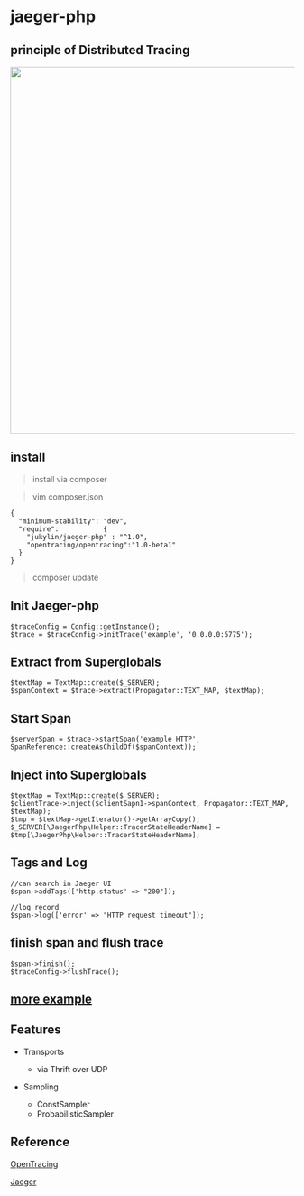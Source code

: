 # jaeger-php

## principle of Distributed Tracing

<img src="https://upload.cc/i/OhsjA0.jpg" width="700px" height="650px" />

## install
> install via composer

> vim composer.json 

```
{
  "minimum-stability": "dev",
  "require":           {
    "jukylin/jaeger-php" : "^1.0",
    "opentracing/opentracing":"1.0-beta1"
  }
}
```

> composer update


## Init Jaeger-php

```
$traceConfig = Config::getInstance();
$trace = $traceConfig->initTrace('example', '0.0.0.0:5775');
```

## Extract from Superglobals

```
$textMap = TextMap::create($_SERVER);
$spanContext = $trace->extract(Propagator::TEXT_MAP, $textMap);
```

## Start Span

```
$serverSpan = $trace->startSpan('example HTTP', SpanReference::createAsChildOf($spanContext));

```

## Inject into Superglobals

```
$textMap = TextMap::create($_SERVER);
$clientTrace->inject($clientSapn1->spanContext, Propagator::TEXT_MAP, $textMap);
$tmp = $textMap->getIterator()->getArrayCopy();
$_SERVER[\JaegerPhp\Helper::TracerStateHeaderName] = $tmp[\JaegerPhp\Helper::TracerStateHeaderName];

```


## Tags and Log

```
//can search in Jaeger UI
$span->addTags(['http.status' => "200"]);

//log record
$span->log(['error' => "HTTP request timeout"]);

```

## finish span and flush trace 

```
$span->finish();
$traceConfig->flushTrace();
```

##   [more example](https://github.com/jukylin/jaeger-php/tree/master/example) 

## Features

- Transports
    - via Thrift over UDP
    
- Sampling
    - ConstSampler
    - ProbabilisticSampler



## Reference

[OpenTracing](http://opentracing.io/)

[Jaeger](https://uber.github.io/jaeger/)